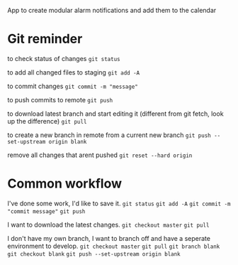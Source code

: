 App to create modular alarm notifications and add them to the calendar

# Git reminder

to check status of changes
`git status`

to add all changed files to staging
`git add -A`

to commit changes
`git commit -m "message"`

to push commits to remote
`git push`

to download latest branch and start editing it (different from git fetch, look up the difference)
`git pull`

to create a new branch in remote from a current new branch
`git push --set-upstream origin blank`

remove all changes that arent pushed
`git reset --hard origin`

# Common workflow

I've done some work, I'd like to save it.
`git status`
`git add -A`
`git commit -m "commit message"`
`git push`

I want to download the latest changes.
`git checkout master`
`git pull`

I don't have my own branch, I want to branch off and have a seperate environment to develop.
`git checkout master`
`git pull`
`git branch blank`
`git checkout blank`
`git push --set-upstream origin blank`
